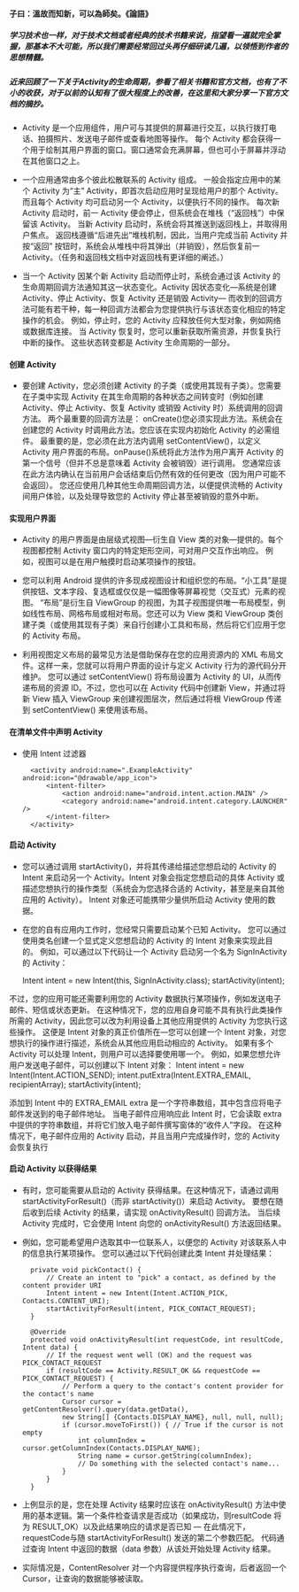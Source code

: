 #### 子曰：溫故而知新，可以為師矣。《論語》
##### 学习技术也一样，对于技术文档或者经典的技术书籍来说，指望看一遍就完全掌握，那基本不大可能，所以我们需要经常回过头再仔细研读几遍，以领悟到作者的思想精髓。

##### 近来回顾了一下关于Activity的生命周期，参看了相关书籍和官方文档，也有了不小的收获，对于以前的认知有了很大程度上的改善，在这里和大家分享一下官方文档的摘抄。

* Activity 是一个应用组件，用户可与其提供的屏幕进行交互，以执行拨打电话、拍摄照片、发送电子邮件或查看地图等操作。 每个 Activity 都会获得一个用于绘制其用户界面的窗口。窗口通常会充满屏幕，但也可小于屏幕并浮动在其他窗口之上。 

* 一个应用通常由多个彼此松散联系的 Activity 组成。 一般会指定应用中的某个 Activity 为“主” Activity，即首次启动应用时呈现给用户的那个 Activity。 而且每个 Activity 均可启动另一个 Activity，以便执行不同的操作。 每次新 Activity 启动时，前一 Activity 便会停止，但系统会在堆栈（“返回栈”）中保留该 Activity。 当新 Activity 启动时，系统会将其推送到返回栈上，并取得用户焦点。 返回栈遵循“后进先出”堆栈机制，因此，当用户完成当前 Activity 并按“返回”  按钮时，系统会从堆栈中将其弹出（并销毁），然后恢复前一 Activity。（任务和返回栈文档中对返回栈有更详细的阐述。） 

* 当一个 Activity 因某个新 Activity 启动而停止时，系统会通过该 Activity 的生命周期回调方法通知其这一状态变化。Activity 因状态变化—系统是创建 Activity、停止 Activity、恢复 Activity 还是销毁 Activity— 而收到的回调方法可能有若干种，每一种回调方法都会为您提供执行与该状态变化相应的特定操作的机会。 例如，停止时，您的 Activity 应释放任何大型对象，例如网络或数据库连接。 当 Activity 恢复时，您可以重新获取所需资源，并恢复执行中断的操作。 这些状态转变都是 Activity 生命周期的一部分。 

#### 创建 Activity
* 要创建 Activity，您必须创建 Activity 的子类（或使用其现有子类）。您需要在子类中实现 Activity 在其生命周期的各种状态之间转变时（例如创建 Activity、停止 Activity、恢复 Activity 或销毁 Activity 时）系统调用的回调方法。 两个最重要的回调方法是： 
onCreate()您必须实现此方法。系统会在创建您的 Activity 时调用此方法。您应该在实现内初始化 Activity 的必需组件。 最重要的是，您必须在此方法内调用 setContentView()，以定义 Activity 用户界面的布局。onPause()系统将此方法作为用户离开 Activity 的第一个信号（但并不总是意味着 Activity 会被销毁）进行调用。 您通常应该在此方法内确认在当前用户会话结束后仍然有效的任何更改（因为用户可能不会返回）。 
您还应使用几种其他生命周期回调方法，以便提供流畅的 Activity 间用户体验，以及处理导致您的 Activity 停止甚至被销毁的意外中断。

#### 实现用户界面

* Activity 的用户界面是由层级式视图—衍生自 View 类的对象—提供的。每个视图都控制 Activity 窗口内的特定矩形空间，可对用户交互作出响应。 例如，视图可以是在用户触摸时启动某项操作的按钮。 

* 您可以利用 Android 提供的许多现成视图设计和组织您的布局。“小工具”是提供按钮、文本字段、复选框或仅仅是一幅图像等屏幕视觉（交互式）元素的视图。 “布局”是衍生自 ViewGroup 的视图，为其子视图提供唯一布局模型，例如线性布局、网格布局或相对布局。您还可以为 View 类和 ViewGroup 类创建子类（或使用其现有子类）来自行创建小工具和布局，然后将它们应用于您的 Activity 布局。

* 利用视图定义布局的最常见方法是借助保存在您的应用资源内的 XML 布局文件。这样一来，您就可以将用户界面的设计与定义 Activity 行为的源代码分开维护。 您可以通过 setContentView() 将布局设置为 Activity 的 UI，从而传递布局的资源 ID。不过，您也可以在 Activity 代码中创建新 View，并通过将新 View 插入 ViewGroup 来创建视图层次，然后通过将根 ViewGroup 传递到 setContentView() 来使用该布局。
#### 在清单文件中声明 Activity
* 使用 Intent 过滤器


		<activity android:name=".ExampleActivity" android:icon="@drawable/app_icon">
		    <intent-filter>
		        <action android:name="android.intent.action.MAIN" />
		        <category android:name="android.intent.category.LAUNCHER" />
		    </intent-filter>
		</activity>

#### 启动 Activity
* 您可以通过调用 startActivity()，并将其传递给描述您想启动的 Activity 的 Intent 来启动另一个 Activity。Intent 对象会指定您想启动的具体 Activity 或描述您想执行的操作类型（系统会为您选择合适的 Activity，甚至是来自其他应用的 Activity）。 Intent 对象还可能携带少量供所启动 Activity 使用的数据。 

* 在您的自有应用内工作时，您经常只需要启动某个已知 Activity。 您可以通过使用类名创建一个显式定义您想启动的 Activity 的 Intent 对象来实现此目的。 例如，可以通过以下代码让一个 Activity 启动另一个名为 SignInActivity 的 Activity：

	Intent intent = new Intent(this, SignInActivity.class);
	startActivity(intent);

不过，您的应用可能还需要利用您的 Activity 数据执行某项操作，例如发送电子邮件、短信或状态更新。 在这种情况下，您的应用自身可能不具有执行此类操作所需的 Activity，因此您可以改为利用设备上其他应用提供的 Activity 为您执行这些操作。 这便是 Intent 对象的真正价值所在—您可以创建一个 Intent 对象，对您想执行的操作进行描述，系统会从其他应用启动相应的 Activity。 如果有多个 Activity 可以处理 Intent，则用户可以选择要使用哪一个。 例如，如果您想允许用户发送电子邮件，可以创建以下 Intent 对象： 
Intent intent = new Intent(Intent.ACTION_SEND);
intent.putExtra(Intent.EXTRA_EMAIL, recipientArray);
startActivity(intent);

添加到 Intent 中的 EXTRA_EMAIL extra 是一个字符串数组，其中包含应将电子邮件发送到的电子邮件地址。 当电子邮件应用响应此 Intent 时，它会读取 extra 中提供的字符串数组，并将它们放入电子邮件撰写窗体的“收件人”字段。 在这种情况下，电子邮件应用的 Activity 启动，并且当用户完成操作时，您的 Activity 会恢复执行

#### 启动 Activity 以获得结果
* 有时，您可能需要从启动的 Activity 获得结果。在这种情况下，请通过调用 startActivityForResult()（而非 startActivity()）来启动 Activity。 要想在随后收到后续 Activity 的结果，请实现 onActivityResult() 回调方法。 当后续 Activity 完成时，它会使用 Intent 向您的 onActivityResult() 方法返回结果。

* 例如，您可能希望用户选取其中一位联系人，以便您的 Activity 对该联系人中的信息执行某项操作。 您可以通过以下代码创建此类 Intent 并处理结果： 

		
		private void pickContact() {
		    // Create an intent to "pick" a contact, as defined by the content provider URI
		    Intent intent = new Intent(Intent.ACTION_PICK, Contacts.CONTENT_URI);
		    startActivityForResult(intent, PICK_CONTACT_REQUEST);
		}
		
		@Override
		protected void onActivityResult(int requestCode, int resultCode, Intent data) {
		    // If the request went well (OK) and the request was PICK_CONTACT_REQUEST
		    if (resultCode == Activity.RESULT_OK && requestCode == PICK_CONTACT_REQUEST) {
		        // Perform a query to the contact's content provider for the contact's name
		        Cursor cursor = getContentResolver().query(data.getData(),
		        new String[] {Contacts.DISPLAY_NAME}, null, null, null);
		        if (cursor.moveToFirst()) { // True if the cursor is not empty
		            int columnIndex = cursor.getColumnIndex(Contacts.DISPLAY_NAME);
		            String name = cursor.getString(columnIndex);
		            // Do something with the selected contact's name...
		        }
		    }
		}

* 上例显示的是，您在处理 Activity 结果时应该在 onActivityResult() 方法中使用的基本逻辑。第一个条件检查请求是否成功（如果成功，则resultCode 将为 RESULT_OK）以及此结果响应的请求是否已知 — 在此情况下，requestCode与随 startActivityForResult() 发送的第二个参数匹配。 代码通过查询 Intent 中返回的数据（data 参数）从该处开始处理 Activity 结果。 

* 实际情况是，ContentResolver 对一个内容提供程序执行查询，后者返回一个 Cursor，让查询的数据能够被读取。

